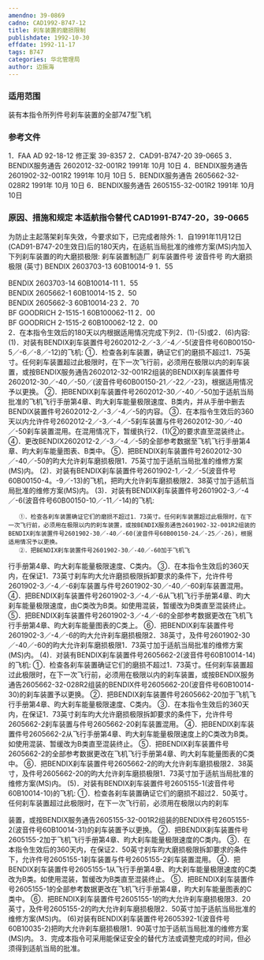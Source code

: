 ```yaml
---
amendno: 39-0869
cadno: CAD1992-B747-12
title: 刹车装置的磨损限制
publishdate: 1992-10-30
effdate: 1992-11-17
tags: B747
categories: 华北管理局
author: 边振海
---
```


### 适用范围 
装有本指令所列件号刹车装置的全部747型飞机

### 参考文件
1．FAA AD 92-18-12 修正案 39-8357 
2．CAD91-B747-20 39-0665 
3．BENDIX服务通告 2602012-32-001R2 1991年 10月 10日
 4．BENDIX服务通告 2601902-32-001R2 1991年 10月 10日
 5．BENDIX服务通告 2605662-32-028R2 1991年 10月 10日
 6．BENDIX服务通告 2605155-32-001R2 1991年 10月 10日


### 原因、措施和规定 本适航指令替代 CAD1991-B747-20，39-0665 
为防止主起落架刹车失效，今要求如下，已完成者除外: 
    1．自1991年11月12日(CAD91-B747-20生效日)后的180天内，在适航当局批准的维修方案(MS)内加入下列刹车装置的昀大磨损极限:        刹车装置制造厂 刹车装置件号 波音件号 昀大磨损极限 
(英寸) BENDIX 2603703-13  60B10014-9 1．55 
  
BENDIX  2603703-14   60B10014-11  1．55  
BENDIX  2605662-1   60B10014-15  2．50  
BENDIX  2605662-3   60B10014-23  2．70  
BF GOODRICH  2-1515-1   60B100062-11 2．00  
BF GOODRICH  2-1515-2   60B100062-12 2．00  
    2．在本指令生效后的180天以内根据适用情况完成下列2．(1)-(5)或2．(6)内容: 
      (1)．对装有BENDIX刹车装置件号2602012-2／-3／-4／-5(波音件号60B00150-5／-6／-8／-12)的飞机: 
①．检查各刹车装置，确证它们的磨损不超过1．75英寸。任何刹车装置超过此极限时，在下一次飞行前，必须用在极限以内的刹车装置，或按BENDIX服务通告2602012-32-001R2组装的BENDIX刹车装置件号2602012-30／-40／-50／(波音件号60B00150-21／-22／-23)，根据适用情况予以更换。 
       ②．把BENDIX刹车装置件号2602012-30／-40／-50加于适航当局批准的飞机飞行手册第4章、昀大刹车能量极限速度、B类内，并从手册中删去BENDIX装置件号2602012-2／-3／-4／-5的内容。 
       ③．在本指令生效后的360天以内允许件号2602012-2／-3／-4／-5刹车装置与件号2602012-30／-40／-50刹车装置混用。在混用情况下，暂缓执行2．(1)②的要求直至混装终止。 
       ④．更改BENDIX2602012-2／-3／-4／-5的全部参考数据至飞机飞行手册第4章、昀大刹车能量图表、B类中。        ⑤．把BENDIX刹车装置件号2602012-30／-40／-50的昀大允许刹车磨损极限1．75英寸加于适航当局批准的维修方案(MS)内。
      (2)．对装有BENDIX刹车装置件号2601902-1／-2／-5(波音件号60B00150-4。-9／-13)的飞机，把昀大允许刹车磨损极限2．38英寸加于适航当局批准的维修方案(MS)内。
      (3)．对装有BENDIX刹车装置件号2601902-3／-4／-6(波音件号60B00150-10／-11／-14)的飞机: 

       ①．检查各刹车装置确证它们的磨损不超过1．73英寸。任何刹车装置超过此极限时，在下一次飞行前，必须用在极限以内的刹车装置，或按BENDIX服务通告2601902-32-001R2组装的BENDIX刹车装置件号2601902-30／-40／-60(波音件号60B00150-24／-25／-26)，根据适用情况予以更换。 
       ②．把BENDIX刹车装置件号2601902-30／-40／-60加于飞机飞
  
行手册第4章、昀大刹车能量极限速度、C类内。 
       ③．在本指令生效后的360天内，在保证1．73英寸刹车昀大允许磨损极限拆卸要求的条件下，允许件号2601902-3／-4／-6刹车装置与件号2601902-30／-40／-60刹车装置混用。 
       ④．把BENDIX刹车装置件号2601902-3／-4／-6从飞机飞行手册第4章、昀大刹车能量极限速度，由C类改为B类。如使用混装，暂缓改为B类直至混装终止。 
       ⑤．把BENDIX刹车装置件号2601902-3／-4／-6的全部参考数据更改在飞机飞行手册第4章、昀大刹车能量图表的C类上。 
       ⑥．把BENDIX刹车装置件号2601902-3／-4／-6的昀大允许刹车磨损极限2．38英寸，及件号2601902-30／-40／-60的昀大允许刹车磨损极限1．73英寸加于适航当局批准的维修方案(MS)内。 
      (4)．对装有BENDIX刹车装置件号2605662-2(波音件号60B10014-14)的飞机: 
       ①．检查各刹车装置确证它们的磨损不超过1．73英寸。任何刹车装置超过此极限时，在下一次飞行前，必须用在极限以内的刹车装置，或按BENDIX服务通告2605662-32-028R2组装的BENDIX件号2605662-20(波音件号60B10014-30)的刹车装置予以更换。 
       ②．把BENDIX刹车装置件号2605662-20加于飞机飞行手册第4章、昀大刹车能量极限速度、C类内。 
       ③．在本指令生效后的360天内，在保证1．73英寸刹车昀大允许磨损极限拆卸要求的条件下，允许件号2605662-2刹车装置与件号2605662-20刹车装置混用。 
       ④．把BENDIX刹车装置件号2605662-2从飞行手册第4章、昀大刹车能量极限速度上的C类改为B类。如使用混装、暂缓改为B类直至混装终止。 
       ⑤．把BENDIX刹车装置件号2605662-2的全部参考数据更改在飞机飞行手册第4章、昀大刹车能量图表的C类中。 
       ⑥．把BENDIX刹车装置件号2605662-2的昀大允许刹车磨损极限2．38英寸，及件号2605662-20的昀大允许刹车磨损极限1．73英寸加于适航当局批准的维修方案(MS)内。 
      (5)．对装有BENDIX刹车装置件号2605155-1(波音件号60B10014-10)的飞机: 
       ①．检查各刹车装置确证它们的磨损不超过2．50英寸。任何刹车装置超过此极限时，在下一次飞行前，必须用在极限以内的刹车
  
装置，或按BENDIX服务通告2605155-32-001R2组装的BENDIX件号2605155-2(波音件号60B10014-31)的刹车装置予以更换。 
       ②．把BENDIX刹车装置件号2605155-2加于飞机飞行手册第4章、昀大刹车能量极限速度的C类内。 
       ③．在本指令生效后的360天内，在保证2．50英寸刹车昀大磨损极限拆卸要求的条件下，允许件号2605155-1刹车装置与件号2605155-2刹车装置混用。 
       ④．把BENDIX刹车装置件号2605155-1从飞行手册第4章、昀大刹车能量极限速度的C类改为B类。如使用混装，暂缓改为B类直至混装终止。 
       ⑤．把BENDIX刹车装置件号2605155-1的全部参考数据更改在飞机飞行手册第4章，昀大刹车能量图表的C类中。 
       ⑥．把BENDIX刹车装置件号2605155-1的昀大允许刹车磨损极限3．20英寸，及件号2605155-2的昀大允许刹车磨损极限2．50英寸加于适航当局批准的维修方案(MS)内。
      (6)对装有BENDIX刹车装置件号2605392-1(波音件号60B10035-2)把昀大允许刹车磨损极限1．90英寸加于适航当局批准的维修方案(MS)内。
    3．完成本指令可采用能保证安全的替代方法或调整完成的时间，但必须得到适航当局的批准。
